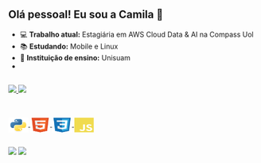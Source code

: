 ## Olá pessoal! Eu sou a Camila 👋

- 💻 **Trabalho atual:** Estagiária em AWS Cloud Data & AI na Compass Uol
- 📚 **Estudando:** Mobile e Linux 
- 🦉 **Instituição de ensino:** Unisuam
- 
##

<div>
  <a href="https://github.com/anuraghazra/github-readme-stats">
  <img height="180cm" src="https://github-readme-stats.vercel.app/api?username=camilafreire&show_icons=true&theme=dracula&include_ali_commits=true&count_private=true"/>
  <img height="180cm" src="https://github-readme-stats.vercel.app/api/top-langs/?username=camilafreire&layout=compact&langs_count=16&theme=dracula"/>
</div>

##

<div style="display: inline_block"><br>
   <img align="center" alt="Camila-Python" height="30" width="40" src="https://raw.githubusercontent.com/devicons/devicon/master/icons/python/python-original.svg">
  <img align="center" alt="Camila-HTML" height="30" width="40" src="https://raw.githubusercontent.com/devicons/devicon/master/icons/html5/html5-original.svg">
   <img align="center" alt="Camila-CSS" height="30" width="40" src="https://raw.githubusercontent.com/devicons/devicon/master/icons/css3/css3-original.svg">
  <img align="center" alt="Camila-Js" height="30" width="40" src="https://raw.githubusercontent.com/devicons/devicon/master/icons/javascript/javascript-plain.svg">
</div>

 ##
 
<div> 
  <a href = "mailto:mila.cachoeira@gmail.com"><img src="https://img.shields.io/badge/-Gmail-%23333?style=for-the-badge&logo=gmail&logoColor=white" target="_blank"></a>
  <a href="https://www.linkedin.com/in/camila-freire-silva-cachoeira/" target="_blank"><img src="https://img.shields.io/badge/-LinkedIn-%230077B5?style=for-the-badge&logo=linkedin&logoColor=white" target="_blank"></a> 
  
</div>
